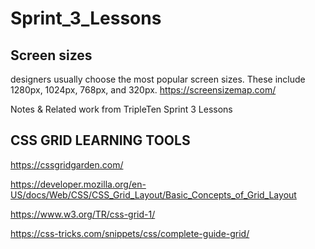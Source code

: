 # Sprint_3_Lessons

## Screen sizes

designers usually choose the most popular screen sizes.
These include 1280px, 1024px, 768px, and 320px.
https://screensizemap.com/

Notes &amp; Related work from TripleTen Sprint 3 Lessons

## CSS GRID LEARNING TOOLS

https://cssgridgarden.com/

https://developer.mozilla.org/en-US/docs/Web/CSS/CSS_Grid_Layout/Basic_Concepts_of_Grid_Layout

https://www.w3.org/TR/css-grid-1/

https://css-tricks.com/snippets/css/complete-guide-grid/
